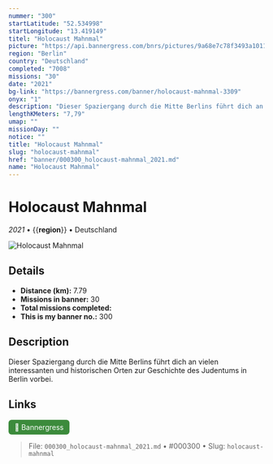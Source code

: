 ```yaml
---
nummer: "300"
startLatitude: "52.534998"
startLongitude: "13.419149"
titel: "Holocaust Mahnmal"
picture: "https://api.bannergress.com/bnrs/pictures/9a68e7c78f3493a1011adcd9ebaf2808"
region: "Berlin"
country: "Deutschland"
completed: "7008"
missions: "30"
date: "2021"
bg-link: "https://bannergress.com/banner/holocaust-mahnmal-3309"
onyx: "1"
description: "Dieser Spaziergang durch die Mitte Berlins führt dich an vielen interessanten und historischen Orten zur Geschichte des Judentums in Berlin vorbei."
lengthKMeters: "7,79"
umap: ""
missionDay: ""
notice: ""
title: "Holocaust Mahnmal"
slug: "holocaust-mahnmal"
href: "banner/000300_holocaust-mahnmal_2021.md"
name: "Holocaust Mahnmal"
---
```

# Holocaust Mahnmal

*2021* • {{__region__}} • Deutschland

![Holocaust Mahnmal](https://api.bannergress.com/bnrs/pictures/9a68e7c78f3493a1011adcd9ebaf2808)



## Details
- **Distance (km):** 7.79
- **Missions in banner:** 30
- **Total missions completed:** 
- **This is my banner no.:** 300



## Description
Dieser Spaziergang durch die Mitte Berlins führt dich an vielen interessanten und historischen Orten zur Geschichte des Judentums in Berlin vorbei.



## Links
<a href="https://bannergress.com/banner/holocaust-mahnmal-3309" target="_blank" style="display:inline-block;margin-right:8px;padding:6px 12px;background:#3c8b3c;color:#fff;text-decoration:none;border-radius:6px;">🔗 Bannergress</a>



> File: `000300_holocaust-mahnmal_2021.md` • #000300 • Slug: `holocaust-mahnmal`

